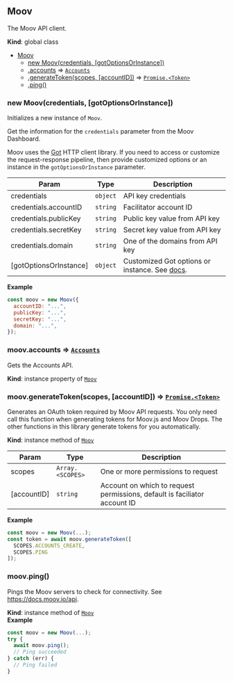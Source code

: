 

<a name="Moov"></a>

## Moov
The Moov API client.

**Kind**: global class  

* [Moov](#Moov)
    * [new Moov(credentials, [gotOptionsOrInstance])](#new_Moov_new)
    * [.accounts](#Moov+accounts) ⇒ [<code>Accounts</code>](#new_Accounts_new)
    * [.generateToken(scopes, [accountID])](#Moov+generateToken) ⇒ [<code>Promise.&lt;Token&gt;</code>](#Token)
    * [.ping()](#Moov+ping)

<a name="new_Moov_new"></a>

### new Moov(credentials, [gotOptionsOrInstance])
Initializes a new instance of `Moov`.

Get the information for the `credentials` parameter from the Moov
Dashboard.

Moov uses the [Got](https://github.com/sindresorhus/got) HTTP client
library. If you need to access or customize the request-response pipeline,
then provide customized options or an instance in the
`gotOptionsOrInstance` parameter.


| Param | Type | Description |
| --- | --- | --- |
| credentials | <code>object</code> | API key credentials |
| credentials.accountID | <code>string</code> | Facilitator account ID |
| credentials.publicKey | <code>string</code> | Public key value from API key |
| credentials.secretKey | <code>string</code> | Secret key value from API key |
| credentials.domain | <code>string</code> | One of the domains from API key |
| [gotOptionsOrInstance] | <code>object</code> | Customized Got options or instance. See [docs](https://github.com/sindresorhus/got). |

**Example**  
```js
const moov = new Moov({
  accountID: "...",
  publicKey: "...",
  secretKey: "...",
  domain: "...",
});
```
<a name="Moov+accounts"></a>

### moov.accounts ⇒ [<code>Accounts</code>](#new_Accounts_new)
Gets the Accounts API.

**Kind**: instance property of [<code>Moov</code>](#Moov)  
<a name="Moov+generateToken"></a>

### moov.generateToken(scopes, [accountID]) ⇒ [<code>Promise.&lt;Token&gt;</code>](#Token)
Generates an OAuth token required by Moov API requests. You only need call
this function when generating tokens for Moov.js and Moov Drops. The other
functions in this library generate tokens for you automatically.

**Kind**: instance method of [<code>Moov</code>](#Moov)  

| Param | Type | Description |
| --- | --- | --- |
| scopes | <code>Array.&lt;SCOPES&gt;</code> | One or more permissions to request |
| [accountID] | <code>string</code> | Account on which to request permissions, default is faciliator account ID |

**Example**  
```js
const moov = new Moov(...);
const token = await moov.generateToken([
  SCOPES.ACCOUNTS_CREATE,
  SCOPES.PING
]);
```
<a name="Moov+ping"></a>

### moov.ping()
Pings the Moov servers to check for connectivity.
See https://docs.moov.io/api.

**Kind**: instance method of [<code>Moov</code>](#Moov)  
**Example**  
```js
const moov = new Moov(...);
try {
  await moov.ping();
  // Ping succeeded
} catch (err) {
  // Ping failed
}
```






